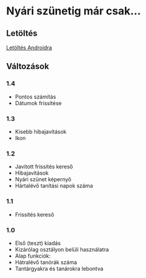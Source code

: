 # Nyári szünetig már csak...
## Letöltés
[Letöltés Androidra](https://github.com/opekope2/7-12m/blob/master/TimeLeft.apk?raw=true)
## Változások
### 1.4
* Pontos számítás
* Dátumok frissítése
### 1.3
* Kisebb hibajavítások
* Ikon
### 1.2
* Javított frissítés kereső
* Hibajavítások
* Nyári szünet képernyő
* Hártalévő tanítási napok száma
### 1.1
* Frissítés kereső
### 1.0
* Első (teszt) kiadás
* Kizárólag osztályon belüli használatra
* Alap funkciók:
* Hátralévő tanórák száma
* Tantárgyakra és tanárokra lebontva
